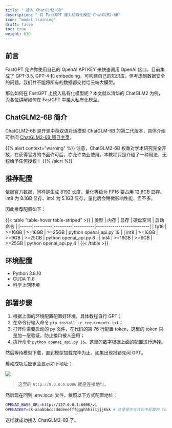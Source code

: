 ```yaml
---
title: " 接入 ChatGLM2-6B"
description: " 将 FastGPT 接入私有化模型 ChatGLM2-6B"
icon: "model_training"
draft: false
toc: true
weight: 630
---
```


## 前言

FastGPT 允许你使用自己的 OpenAI API KEY 来快速调用 OpenAI 接口，目前集成了 GPT-3.5, GPT-4 和 embedding，可构建自己的知识库。但考虑到数据安全的问题，我们并不能将所有的数据都交付给云端大模型。

那么如何在 FastGPT 上接入私有化模型呢？本文就以清华的 ChatGLM2 为例，为各位讲解如何在 FastGPT 中接入私有化模型。

## ChatGLM2-6B 简介

ChatGLM2-6B 是开源中英双语对话模型 ChatGLM-6B 的第二代版本，具体介绍可参阅 [ChatGLM2-6B 项目主页](https://github.com/THUDM/ChatGLM2-6B)。

{{% alert context="warning" %}}
注意，ChatGLM2-6B 权重对学术研究完全开放，在获得官方的书面许可后，亦允许商业使用。本教程只是介绍了一种用法，无权给予任何授权！
{{% /alert %}}

## 推荐配置

依据官方数据，同样是生成 8192 长度，量化等级为 FP16 要占用 12.8GB  显存、int8 为 8.1GB 显存、int4 为 5.1GB 显存，量化后会稍微影响性能，但不多。

因此推荐配置如下：

{{< table "table-hover table-striped" >}}
| 类型 | 内存    | 显存    | 硬盘空间 | 启动命令                  |
|------|---------|---------|----------|--------------------------|
| fp16 | >=16GB  | >=16GB  | >=25GB   | python openai_api.py 16  |
| int8 | >=16GB  | >=9GB   | >=25GB   | python openai_api.py 8   |
| int4 | >=16GB  | >=6GB   | >=25GB   | python openai_api.py 4   |
{{< /table >}}

## 环境配置

+ Python 3.8.10
+ CUDA 11.8
+ 科学上网环境

## 部署步骤

1. 根据上面的环境配置配置好环境，具体教程自行 GPT；
2. 在命令行输入命令 `pip install -r requirments.txt`；
3. 打开你需要启动的 py 文件，在代码的第 76 行配置 token，这里的 token 只是加一层验证，防止接口被人盗用；
4. 执行命令 `python openai_api.py 16`。这里的数字根据上面的配置进行选择。

然后等待模型下载，直到模型加载完毕为止。如果出现报错先问 GPT。

启动成功后应该会显示如下地址：

![](/imgs/chatglm2.png)

> 这里的 `http://0.0.0.0:6006` 就是连接地址。

然后现在回到 .env.local 文件，依照以下方式配置地址：

```bash
OPENAI_BASE_URL=http://127.0.0.1:6006/v1
OPENAIKEY=sk-aaabbbcccdddeeefffggghhhiiijjjkkk # 这里是你在代码中配置的 token，这里的 OPENAIKEY 可以任意填写
```

这样就成功接入 ChatGLM2-6B 了。
